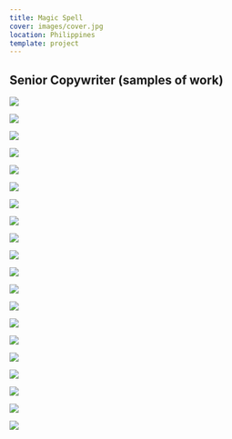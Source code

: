 ```yaml
---
title: Magic Spell
cover: images/cover.jpg
location: Philippines
template: project
---
```


## Senior Copywriter (samples of work)

![](/work/magic-spell/images/moulinex-inside-copy.jpg)

![](/work/magic-spell/images/amex-be-somebody1.jpg)

![](/work/magic-spell/images/amex-be-somebody2.jpg)

![](/work/magic-spell/images/abe-i-wanna-be-my-own-boss.jpg)

![](/work/magic-spell/images/after-play-comfort-zone.jpg)

![](/work/magic-spell/images/drinking-comfort-zone.jpg)

![](/work/magic-spell/images/intimacy-comfort-zone.jpg)

![](/work/magic-spell/images/sleeping-comfort-zone.jpg)

![](/work/magic-spell/images/nexus-cover.jpg)

![](/work/magic-spell/images/inside-spread-nexus.jpg)

![](/work/magic-spell/images/magoos1.jpg)

![](/work/magic-spell/images/magoos2.jpg)

![](/work/magic-spell/images/magoos3.jpg)

![](/work/magic-spell/images/lonestar-poster.jpg)

![](/work/magic-spell/images/streamer-bikkinini-copy.jpg)

![](/work/magic-spell/images/how-would-you-like.jpg)

![](/work/magic-spell/images/brotherhood-of-toppings.jpg)

![](/work/magic-spell/images/there-is-brotherhood.jpg)

![](/work/magic-spell/images/toppings.jpg)

![](/work/magic-spell/images/bb-tvc.jpg)
